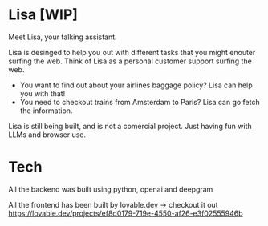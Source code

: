 # Lisa [WIP]

Meet Lisa, your talking assistant.

Lisa is desinged to help you out with different tasks that you might enouter surfing the web. Think of Lisa as a personal customer support surfing the web. 

- You want to find out about your airlines baggage policy? Lisa can help you with that!
- You need to checkout trains from Amsterdam to Paris? Lisa can go fetch the information.

Lisa is still being built, and is not a comercial project. Just having fun with LLMs and browser use.

# Tech
All the backend was built using python, openai and deepgram

All the frontend has been built by lovable.dev -> checkout it out https://lovable.dev/projects/ef8d0179-719e-4550-af26-e3f02555946b
